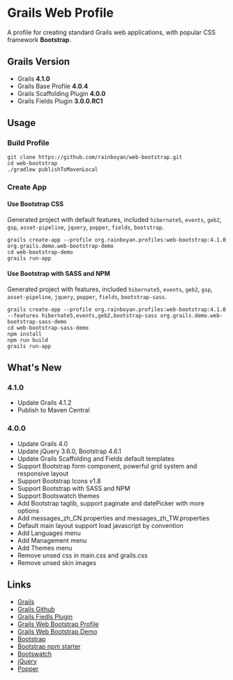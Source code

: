 # Grails Web Profile

A profile for creating standard Grails web applications, with popular CSS framework **Bootstrap**.

## Grails Version

- Grails **4.1.0**
- Grails Base Profile **4.0.4**
- Grails Scaffolding Plugin **4.0.0**
- Grails Fields Plugin **3.0.0.RC1**

## Usage

### Build Profile

```
git clone https://github.com/rainboyan/web-bootstrap.git
cd web-bootstrap
./gradlew publishToMavenLocal
```

### Create App

#### Use Bootstrap CSS 

Generated project with default features, included `hibernate5`, `events`, `geb2`, `gsp`, `asset-pipeline`, `jquery`, `popper`, `fields`, `bootstrap`.

```
grails create-app --profile org.rainboyan.profiles:web-bootstrap:4.1.0 org.grails.demo.web-bootstrap-demo
cd web-bootstrap-demo
grails run-app
```

#### Use Bootstrap with SASS and NPM

Generated project with features, included `hibernate5`, `events`, `geb2`, `gsp`, `asset-pipeline`, `jquery`, `popper`, `fields`, `bootstrap-sass`.

```
grails create-app --profile org.rainboyan.profiles:web-bootstrap:4.1.0 --features hibernate5,events,geb2,bootstrap-sass org.grails.demo.web-bootstrap-sass-demo
cd web-bootstrap-sass-demo
npm install
npm run build
grails run-app
```

## What's New

### 4.1.0

* Update Grails 4.1.2
* Publish to Maven Central

### 4.0.0

* Update Grails 4.0
* Update jQuery 3.6.0, Bootstrap 4.6.1
* Update Grails Scaffolding and Fields default templates
* Support Bootstrap form component, powerful grid system and responsive layout
* Support Bootstrap Icons v1.8
* Support Bootstrap with SASS and NPM
* Support Bootswatch themes
* Add Bootstrap taglib, support paginate and datePicker with more options
* Add messages_zh_CN.properties and messages_zh_TW.properties
* Default main layout support load javascript by convention
* Add Languages menu
* Add Management menu
* Add Themes menu
* Remove unsed css in main.css and grails.css
* Remove unsed skin images

## Links

- [Grails](https://grails.org)
- [Grails Github](https://github.com/grails)
- [Grails Fiedls Plugin](https://grails-fields-plugin.github.io/grails-fields/)
- [Grails Web Bootstrap Profile](https://github.com/rainboyan/web-bootstrap)
- [Grails Web Bootstrap Demo](https://github.com/rainboyan/scaffold-bootstrap-layout-demo)
- [Bootstrap](https://getbootstrap.com)
- [Bootstrap npm starter](https://github.com/twbs/bootstrap-npm-starter)
- [Bootswatch](https://bootswatch.com)
- [jQuery](https://jquery.com)
- [Popper](https://popper.js.org)
